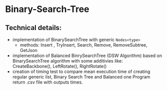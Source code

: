 # Binary-Search-Tree

## Technical details:
- implementation of BinarySearchTree with generic ```Nodes<type>```
    - methods: Insert , TryInsert, Search, Remove, RemoveSubtree, GetJson
- implementation of Balanced BinrySearchTree (DSW Algorithm) based on BinarySearchTree algorithm with some additivies like: CreateBackbone(), LeftRotate(), RightRotate()
- creation of timing test to compare mean execution time of creating regular generic list, Binary Search Tree and Balanced one
Program return .csv  file with outputs times.

